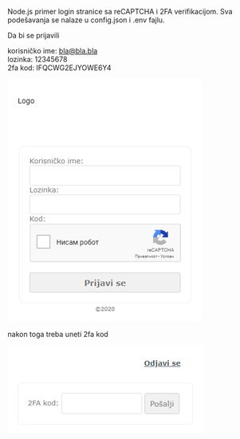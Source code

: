 Node.js primer login stranice sa reCAPTCHA i 2FA verifikacijom. Sva podešavanja se nalaze u config.json i .env fajlu.

Da bi se prijavili 

korisničko ime: bla@bla.bla<br />
lozinka: 12345678<br />
2fa kod: IFQCWG2EJYOWE6Y4<br />

<img alt="login" src="https://github.com/branislavkeselj/login-reCAPTCHA-2fa/blob/master/images/logo.PNG">

nakon toga treba uneti 2fa kod

<img alt="login" src="https://github.com/branislavkeselj/login-reCAPTCHA-2fa/blob/master/images/2fa.PNG">
